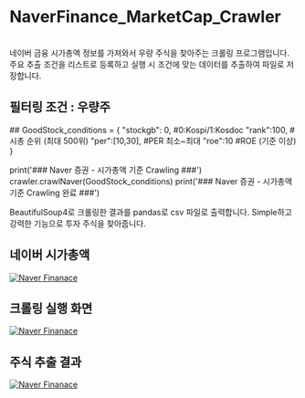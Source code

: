 <h1>NaverFinance_MarketCap_Crawler</h1>

<br>
네이버 금융 시가총액 정보를 가져와서 우량 주식을 찾아주는 크롤링 프로그램입니다. 
주요 추출 조건을 리스트로 등록하고 실행 시 조건에 맞는 데이터를 추출하여 파일로 저장합니다. 


<h2> 필터링 조건 : 우량주 </h2>
<p>
## GoodStock_conditions = {                
                "stockgb": 0,       #0:Kospi/1:Kosdoc
                "rank":100,         #시총 순위 (최대 500위)
                "per":[10,30],      #PER 최소~최대
                "roe":10            #ROE (기준 이상)
            }

 print('### Naver 증권 - 시가총액 기준 Crawling ###')
 crawler.crawlNaver(GoodStock_conditions)
 print('### Naver 증권 - 시가총액 기준 Crawling 완료 ###')
 </p>



BeautifulSoup4로 크롤링한 결과를 pandas로 csv 파일로 출력합니다. 
Simple하고 강력한 기능으로 투자 주식을 찾아줍니다. 

<h2>네이버 시가총액</h2>
<a target="_blank" rel="noopener noreferrer" href="https://github.com/guslang/NaverFinance_MarketCap_Crawler/blob/master/image/naver_finance_market_cap.png">
<img src="https://github.com/guslang/NaverFinance_MarketCap_Crawler/blob/master/image/naver_finance_market_cap.png" alt="Naver Finanace" style="max-width:100%;"></a>
<br>

<h2>크롤링 실행 화면</h2>
<a target="_blank" rel="noopener noreferrer" href="https://github.com/guslang/NaverFinance_MarketCap_Crawler/blob/master/image/run_processing.png">
<img src="https://github.com/guslang/NaverFinance_MarketCap_Crawler/blob/master/image/run_processing.png" alt="Naver Finanace" style="max-width:100%;"></a>

<br>
<h2>주식 추출 결과</h2>
<a target="_blank" rel="noopener noreferrer" href="https://github.com/guslang/NaverFinance_MarketCap_Crawler/blob/master/image/sample_result.png">
<img src="https://github.com/guslang/NaverFinance_MarketCap_Crawler/blob/master/image/sample_result.png" alt="Naver Finanace" style="max-width:100%;"></a>
